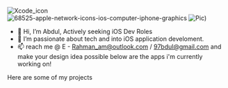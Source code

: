 ![Xcode_icon](https://user-images.githubusercontent.com/76862160/115794663-63d41080-a39c-11eb-9806-8891488294d2.png)                                        ![68525-apple-network-icons-ios-computer-iphone-graphics](https://user-images.githubusercontent.com/76862160/115795272-9e8a7880-a39d-11eb-91cf-b99860fb30c4.png)                                        ![Pic)](https://user-images.githubusercontent.com/76862160/115795792-97b03580-a39e-11eb-8f9a-134ca5551835.png)





- 👋 Hi, I’m Abdul, Actively seeking iOS Dev Roles
- 👀 I’m passionate about tech and into iOS application develoment.
- 📫 reach me @ E - Rahman_am@outlook.com / 97bdul@gmail.com and make your design idea possible
below are the apps i'm currently working on!


Here are some of my projects
